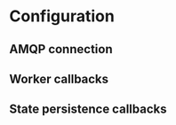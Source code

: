 Configuration
=============

AMQP connection
---------------


Worker callbacks
----------------


State persistence callbacks
---------------------------
